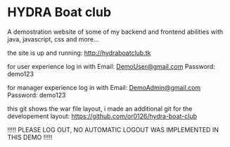 # HYDRA Boat club
A demostration website of some of my backend and frontend abilities with java, javascript, css and more...

the site is up and running: http://hydraboatclub.tk

for user experience log in with Email: DemoUser@gmail.com Password: demo123

for manager experience log in with Email: DemoAdmin@gmail.com Password: demo123

this git shows the war file layout, i made an additional git for the developement layout: https://github.com/or0126/hydra-boat-club 

!!!!! PLEASE LOG OUT, NO AUTOMATIC LOGOUT WAS IMPLEMENTED IN THIS DEMO !!!!!
